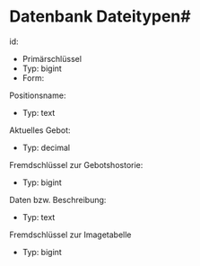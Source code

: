 # Datenbank Dateitypen#
id:
  - Primärschlüssel
  - Typ:  bigint
  - Form: <auktionsid><positionsid>
  
Positionsname:
  - Typ:  text

Aktuelles Gebot:
  - Typ:  decimal

Fremdschlüssel zur Gebotshostorie:
  - Typ:  bigint

Daten bzw. Beschreibung:
  - Typ:  text

Fremdschlüssel zur Imagetabelle
  - Typ:  bigint
